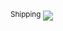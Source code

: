 <sup>Shipping</sup> [![](https://github.com/Obligatorio-ORT-FI-8184-DevOps/msShipping/actions/workflows/ci.yml/badge.svg)](https://github.com/Obligatorio-ORT-FI-8184-DevOps/msShipping/actions/workflows/ci.yml)
